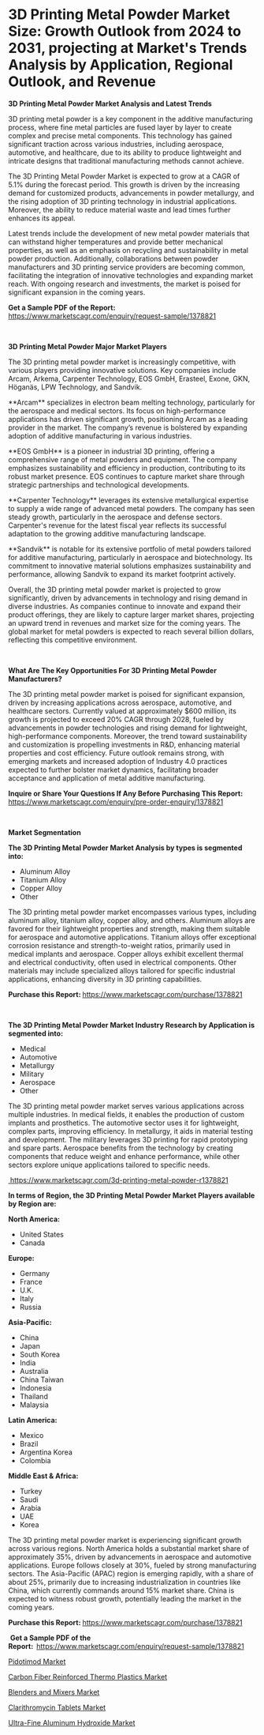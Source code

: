 <p><h1>3D Printing Metal Powder Market Size: Growth Outlook from 2024 to 2031, projecting at Market's Trends Analysis by Application, Regional Outlook, and Revenue</h1></p><p><strong>3D Printing Metal Powder Market Analysis and Latest Trends</strong></p>
<p><p>3D printing metal powder is a key component in the additive manufacturing process, where fine metal particles are fused layer by layer to create complex and precise metal components. This technology has gained significant traction across various industries, including aerospace, automotive, and healthcare, due to its ability to produce lightweight and intricate designs that traditional manufacturing methods cannot achieve.</p><p>The 3D Printing Metal Powder Market is expected to grow at a CAGR of 5.1% during the forecast period. This growth is driven by the increasing demand for customized products, advancements in powder metallurgy, and the rising adoption of 3D printing technology in industrial applications. Moreover, the ability to reduce material waste and lead times further enhances its appeal.</p><p>Latest trends include the development of new metal powder materials that can withstand higher temperatures and provide better mechanical properties, as well as an emphasis on recycling and sustainability in metal powder production. Additionally, collaborations between powder manufacturers and 3D printing service providers are becoming common, facilitating the integration of innovative technologies and expanding market reach. With ongoing research and investments, the market is poised for significant expansion in the coming years.</p></p>
<p><strong>Get a Sample PDF of the Report:&nbsp;</strong> <a href="https://www.marketscagr.com/enquiry/request-sample/1378821">https://www.marketscagr.com/enquiry/request-sample/1378821</a></p>
<p>&nbsp;</p>
<p><strong>3D Printing Metal Powder Major Market Players</strong></p>
<p><p>The 3D printing metal powder market is increasingly competitive, with various players providing innovative solutions. Key companies include Arcam, Arkema, Carpenter Technology, EOS GmbH, Erasteel, Exone, GKN, Höganäs, LPW Technology, and Sandvik.</p><p>**Arcam** specializes in electron beam melting technology, particularly for the aerospace and medical sectors. Its focus on high-performance applications has driven significant growth, positioning Arcam as a leading provider in the market. The company’s revenue is bolstered by expanding adoption of additive manufacturing in various industries.</p><p>**EOS GmbH** is a pioneer in industrial 3D printing, offering a comprehensive range of metal powders and equipment. The company emphasizes sustainability and efficiency in production, contributing to its robust market presence. EOS continues to capture market share through strategic partnerships and technological developments.</p><p>**Carpenter Technology** leverages its extensive metallurgical expertise to supply a wide range of advanced metal powders. The company has seen steady growth, particularly in the aerospace and defense sectors. Carpenter's revenue for the latest fiscal year reflects its successful adaptation to the growing additive manufacturing landscape.</p><p>**Sandvik** is notable for its extensive portfolio of metal powders tailored for additive manufacturing, particularly in aerospace and biotechnology. Its commitment to innovative material solutions emphasizes sustainability and performance, allowing Sandvik to expand its market footprint actively.</p><p>Overall, the 3D printing metal powder market is projected to grow significantly, driven by advancements in technology and rising demand in diverse industries. As companies continue to innovate and expand their product offerings, they are likely to capture larger market shares, projecting an upward trend in revenues and market size for the coming years. The global market for metal powders is expected to reach several billion dollars, reflecting this competitive environment.</p></p>
<p>&nbsp;</p>
<p><strong>What Are The Key Opportunities For 3D Printing Metal Powder Manufacturers?</strong></p>
<p><p>The 3D printing metal powder market is poised for significant expansion, driven by increasing applications across aerospace, automotive, and healthcare sectors. Currently valued at approximately $600 million, its growth is projected to exceed 20% CAGR through 2028, fueled by advancements in powder technologies and rising demand for lightweight, high-performance components. Moreover, the trend toward sustainability and customization is propelling investments in R&D, enhancing material properties and cost efficiency. Future outlook remains strong, with emerging markets and increased adoption of Industry 4.0 practices expected to further bolster market dynamics, facilitating broader acceptance and application of metal additive manufacturing.</p></p>
<p><strong>Inquire or Share Your Questions If Any Before Purchasing This Report:</strong> <a href="https://www.marketscagr.com/enquiry/pre-order-enquiry/1378821">https://www.marketscagr.com/enquiry/pre-order-enquiry/1378821</a></p>
<p>&nbsp;</p>
<p><strong>Market Segmentation</strong></p>
<p><strong>The 3D Printing Metal Powder Market Analysis by types is segmented into:</strong></p>
<p><ul><li>Aluminum Alloy</li><li>Titanium Alloy</li><li>Copper Alloy</li><li>Other</li></ul></p>
<p><p>The 3D printing metal powder market encompasses various types, including aluminum alloy, titanium alloy, copper alloy, and others. Aluminum alloys are favored for their lightweight properties and strength, making them suitable for aerospace and automotive applications. Titanium alloys offer exceptional corrosion resistance and strength-to-weight ratios, primarily used in medical implants and aerospace. Copper alloys exhibit excellent thermal and electrical conductivity, often used in electrical components. Other materials may include specialized alloys tailored for specific industrial applications, enhancing diversity in 3D printing capabilities.</p></p>
<p><strong>Purchase this Report:&nbsp;</strong><a href="https://www.marketscagr.com/purchase/1378821">https://www.marketscagr.com/purchase/1378821</a></p>
<p>&nbsp;</p>
<p><strong>The 3D Printing Metal Powder Market Industry Research by Application is segmented into:</strong></p>
<p><ul><li>Medical</li><li>Automotive</li><li>Metallurgy</li><li>Military</li><li>Aerospace</li><li>Other</li></ul></p>
<p><p>The 3D printing metal powder market serves various applications across multiple industries. In medical fields, it enables the production of custom implants and prosthetics. The automotive sector uses it for lightweight, complex parts, improving efficiency. In metallurgy, it aids in material testing and development. The military leverages 3D printing for rapid prototyping and spare parts. Aerospace benefits from the technology by creating components that reduce weight and enhance performance, while other sectors explore unique applications tailored to specific needs.</p></p>
<p><a href="https://www.marketscagr.com/3d-printing-metal-powder-r1378821">&nbsp;https://www.marketscagr.com/3d-printing-metal-powder-r1378821</a></p>
<p><strong>In terms of Region, the 3D Printing Metal Powder Market Players available by Region are:</strong></p>
<p>
    <p> <strong> North America: </strong>
        <ul>
            <li>United States</li>
            <li>Canada</li>
        </ul>
        </p> 
    <p> <strong> Europe: </strong>
        <ul>
            <li>Germany</li>
            <li>France</li>
            <li>U.K.</li>
            <li>Italy</li>
            <li>Russia</li>
        </ul>
        </p> 
    <p> <strong> Asia-Pacific: </strong>
        <ul>
            <li>China</li>
            <li>Japan</li>
            <li>South Korea</li>
            <li>India</li>
            <li>Australia</li>
            <li>China Taiwan</li>
            <li>Indonesia</li>
            <li>Thailand</li>
            <li>Malaysia</li>
        </ul>
        </p> 
    <p> <strong> Latin America: </strong>
        <ul>
            <li>Mexico</li>
            <li>Brazil</li>
            <li>Argentina Korea</li>
            <li>Colombia</li>
        </ul>
        </p> 
    <p> <strong> Middle East & Africa: </strong>
        <ul>
            <li>Turkey</li>
            <li>Saudi</li>
            <li>Arabia</li>
            <li>UAE</li>
            <li>Korea</li>
        </ul>
    </p>
    </p>
<p><p>The 3D printing metal powder market is experiencing significant growth across various regions. North America holds a substantial market share of approximately 35%, driven by advancements in aerospace and automotive applications. Europe follows closely at 30%, fueled by strong manufacturing sectors. The Asia-Pacific (APAC) region is emerging rapidly, with a share of about 25%, primarily due to increasing industrialization in countries like China, which currently commands around 15% market share. China is expected to witness robust growth, potentially leading the market in the coming years.</p></p>
<p><strong>Purchase this Report: </strong><a href="https://www.marketscagr.com/purchase/1378821">https://www.marketscagr.com/purchase/1378821</a></p>
<p>&nbsp;<strong>Get a Sample PDF of the Report:&nbsp;&nbsp;</strong><a href="https://www.marketscagr.com/enquiry/request-sample/1378821">https://www.marketscagr.com/enquiry/request-sample/1378821</a></p>
<p><strong></strong></p>
<p><p><a href="https://www.linkedin.com/pulse/global-pidotimod-market-trends-innovations-forward-looking-kvezc?trackingId=%2FIPA214oRdCkmegMxSo4Xg%3D%3D">Pidotimod Market</a></p><p><a href="https://issuu.com/reportprime-2/docs/carbon-fiber-reinforced-thermo-plas_33ebe2043dfd7b">Carbon Fiber Reinforced Thermo Plastics Market</a></p><p><a href="https://www.linkedin.com/pulse/insights-blenders-mixers-market-players-size-geographical-vyt1c?trackingId=4clHggEVSIqJPkyLZZuoKA%3D%3D">Blenders and Mixers Market</a></p><p><a href="https://www.linkedin.com/pulse/navigating-clarithromycin-tablets-market-expert-analysis-0pjee?trackingId=yyrmxbkNQ%2BWaZQOQeIw5wg%3D%3D">Clarithromycin Tablets Market</a></p><p><a href="https://issuu.com/reportprime-2/docs/ultra-fine-aluminum-hydroxide-marke_74c805d2eeaea7">Ultra-Fine Aluminum Hydroxide Market</a></p></p>